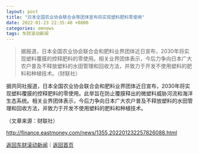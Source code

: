 ```yaml
---
layout: post
title: "日本全国农业协会联合会等团体宣布将实现塑料肥料零使用"
date: 2022-01-23 22:35:40 +0800
categories: emnews
tags: 东财滚动新闻
---
```

> 据报道，日本全国农业协会联合会和肥料业界团体近日宣布，2030年将实现塑料覆膜的控释肥料的零使用。相关业界团体表示，今后力争向日本广大农户普及不释放塑料的水田管理和回收方法，并致力于开发不使用塑料的肥料和种植技术。（财联社）

<p>据共同社报道，日本全国农业协会联合会和肥料业界团体近日宣布，2030年将实现塑料覆膜的控释肥料的零使用。此举旨在防止覆膜释出的微塑料威胁河流和海洋生态系统。相关业界团体表示，今后力争向日本广大农户普及不释放塑料的水田管理和回收方法，并致力于开发不使用塑料的肥料和种植技术。</p><p class="em_media">（文章来源：财联社）</p>

<http://finance.eastmoney.com/news/1355,202201232257826088.html>

[返回东财滚动新闻](//finews.withounder.com/emnews/)｜[返回首页](//finews.withounder.com/)